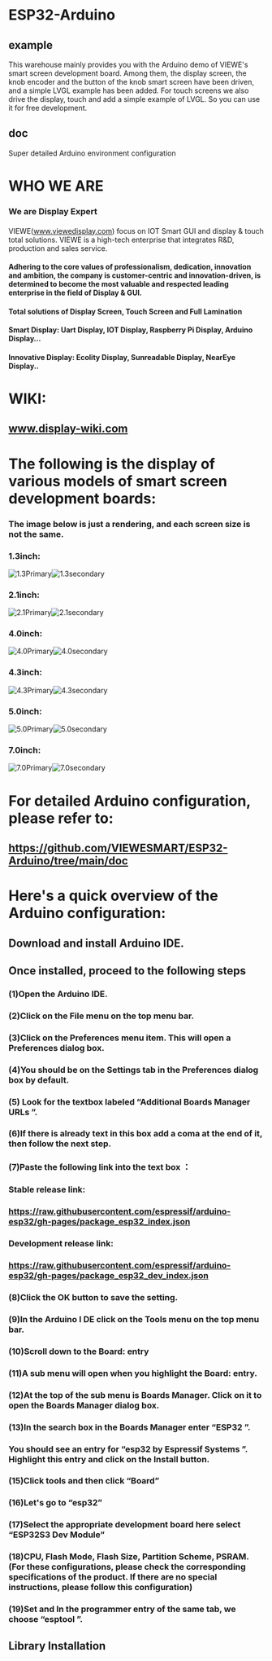 # ESP32-Arduino
## example
 This warehouse mainly provides you with the Arduino demo of VIEWE's smart screen development board. Among them, the display screen, the knob encoder and the button of the knob smart screen have been driven, and a simple LVGL example has been added. For touch screens we also drive the display, touch and add a simple example of LVGL. So you can use it for free development.
 ## doc
Super detailed Arduino environment configuration

# WHO WE ARE
### We are Display Expert
  ####
 VIEWE(www.viewedisplay.com) focus on IOT Smart GUI and display & touch total solutions. VIEWE is a high-tech enterprise that integrates R&D, production and sales service.
 ####   Adhering to the core values of professionalism, dedication, innovation and ambition, the company is customer-centric and innovation-driven, is determined to become the most valuable and respected leading enterprise in the field of Display & GUI.

#### Total solutions of Display Screen, Touch Screen and Full Lamination
#### Smart Display: Uart Display, IOT Display, Raspberry Pi Display, Arduino Display…
#### Innovative Display: Ecolity Display, Sunreadable Display, NearEye Display..

# WIKI:
## www.display-wiki.com

 # The following is the display of various models of smart screen development boards:
  ### The image below is just a rendering, and each screen size is not the same.
 ###          1.3inch:
![1.3Primary](https://github.com/VIEWESMART/image/blob/main/1.3inch_Primary.png)![1.3secondary](https://github.com/VIEWESMART/image/blob/main/1.3inch_Secondary.png)
 
###           2.1inch:
![2.1Primary](https://github.com/VIEWESMART/image/blob/main/2.1inch_Primary.png)![2.1secondary](https://github.com/VIEWESMART/image/blob/main/2.1inch_Secondary.png)

###          4.0inch:
![4.0Primary](https://github.com/VIEWESMART/image/blob/main/4.0inch_P.png)![4.0secondary](https://github.com/VIEWESMART/image/blob/main/4.0inch_S.png)

###          4.3inch:
![4.3Primary](https://github.com/VIEWESMART/image/blob/main/4.3inch_P.png)![4.3secondary](https://github.com/VIEWESMART/image/blob/main/4.3inch_S.png)
 
###           5.0inch:
![5.0Primary](https://github.com/VIEWESMART/image/blob/main/5.0inch_P.png)![5.0secondary](https://github.com/VIEWESMART/image/blob/main/5.0inch_S.png)

###          7.0inch:
![7.0Primary](https://github.com/VIEWESMART/image/blob/main/7.0inch_P.png)![7.0secondary](https://github.com/VIEWESMART/image/blob/main/7.0inch_S.png)

 
# For detailed Arduino configuration, please refer to:
## https://github.com/VIEWESMART/ESP32-Arduino/tree/main/doc


# Here's a quick overview of the Arduino configuration:
## Download and install Arduino IDE.
## Once installed, proceed to the following steps
### (1)Open the Arduino IDE.
### (2)Click on the File menu on the top menu bar.
### (3)Click on the Preferences menu item. This will open a Preferences dialog box.
### (4)You should be on the Settings tab in the Preferences dialog box by default.
### (5) Look for the textbox labeled “Additional Boards Manager URLs ”.
### (6)If there is already text in this box add a coma at the end of it, then follow the next step.
### (7)Paste the following link into the text box  ： 
### Stable release link:
### https://raw.githubusercontent.com/espressif/arduino-esp32/gh-pages/package_esp32_index.json 
### Development release link:
### https://raw.githubusercontent.com/espressif/arduino-esp32/gh-pages/package_esp32_dev_index.json 
### (8)Click the OK button to save the setting.
### (9)In the Arduino I DE click on the Tools menu on the top menu bar.
### (10)Scroll down to the Board: entry
### (11)A sub menu will open when you highlight the Board: entry.
### (12)At the top of the sub menu is Boards Manager. Click on it to open the Boards Manager dialog box.
### (13)In the search box in the Boards Manager enter “ESP32 ”.
### You should see an entry for “esp32 by Espressif Systems ”. Highlight this entry and click on the Install button.
### (15)Click tools and then click “Board”
### (16)Let's go to “esp32”
### (17)Select the appropriate development board here select “ESP32S3 Dev Module”
### (18)CPU, Flash Mode, Flash Size, Partition Scheme, PSRAM.(For these configurations, please check the corresponding specifications of the product. If there are no special instructions, please follow this configuration)
### (19)Set and In the programmer entry of the same tab, we choose “esptool ”.
## Library Installation

